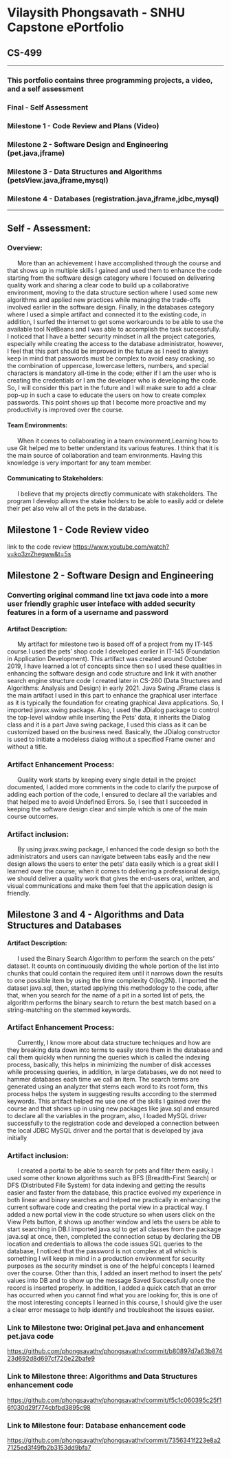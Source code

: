 # Vilaysith Phongsavath - SNHU Capstone ePortfolio
## CS-499
------------------------------------------------------------

### This portfolio contains three programming projects, a video, and a self assessment
### Final - Self Assessment
### Milestone 1 - Code Review and Plans (Video)
### Milestone 2 - Software Design and Engineering (pet.java,jframe)
### Milestone 3 - Data Structures and Algorithms (petsView.java,jframe,mysql) 
### Milestone 4 - Databases (registration.java,jframe,jdbc,mysql)

-------------------------------------------------------------

## Self - Assessment:

### Overview:
&nbsp;&nbsp;&nbsp;&nbsp;&nbsp;&nbsp;More than an achievement I have accomplished through the course and that shows up in multiple skills I gained and used them to enhance the code starting from the software design category where I focused on delivering quality work and sharing a clear code to build up a collaborative environment, moving to the data structure section where I used some new algorithms and applied new practices while managing the trade-offs involved earlier in the software design. 
Finally, in the databases category where I used a simple artifact and connected it to the existing code, in addition, I surfed the internet to get some workarounds to be able to use the available tool NetBeans and I was able to accomplish the task successfully.
I noticed that I have a better security mindset in all the project categories, especially while creating the access to the database administrator, however, I feel that this part should be improved in the future as I need to always keep in mind that passwords must be complex to avoid easy cracking, so the combination of uppercase, lowercase letters, numbers, and special characters is mandatory all-time in the code; either if I am the user who is creating the credentials or I am the developer who is developing the code. 
So, I will consider this part in the future and I will make sure to add a clear pop-up in such a case to educate the users on how to create complex passwords. This point shows up that I become more proactive and my productivity is improved over the course.

#### Team Environments:
&nbsp;&nbsp;&nbsp;&nbsp;&nbsp;&nbsp;When it comes to collaborating in a team environment,Learning how to use Git helped me to better understand its various features. I think that it is the main source of collaboration and team environments. Having this knowledge is very important for any team member.

#### Communicating to Stakeholders:
&nbsp;&nbsp;&nbsp;&nbsp;&nbsp;&nbsp;I believe that my projects directly communicate with stakeholders. The program I develop allows the stake holders to be able to easily add or delete their pet also veiw all of the pets in the database.

## Milestone 1 - Code Review video
link to the code review https://www.youtube.com/watch?v=ko3zrZhegww&t=5s

## Milestone 2 - Software Design and Engineering
### Converting original command line txt java code into a more user friendly graphic user inteface with added security features in a form of a username and password

#### Artifact Description:
&nbsp;&nbsp;&nbsp;&nbsp;&nbsp;&nbsp;My artifact for milestone two is based off of a project from my IT-145 course.I used the pets’ shop code I developed earlier in IT-145 (Foundation in Application Development). This artifact was created around October 2019, I have learned a lot of concepts since then so I used these qualities in enhancing the software design and code structure and link it with another search engine structure code I created later in CS-260 (Data Structures and Algorithms: Analysis and Design) in early 2021. 
Java Swing JFrame class is the main artifact I used in this part to enhance the graphical user interface as it is typically the foundation for creating graphical Java applications. So, I imported javax.swing package. Also, I used the JDialog package to control the top-level window while inserting the Pets’ data, it inherits the Dialog class and it is a part Java swing package, I used this class as it can be customized based on the business need. Basically, the JDialog constructor is used to initiate a modeless dialog without a specified Frame owner and without a title.

### Artifact Enhancement Process:
&nbsp;&nbsp;&nbsp;&nbsp;&nbsp;&nbsp;Quality work starts by keeping every single detail in the project documented, I added more comments in the code to clarify the purpose of adding each portion of the code, I ensured to declare all the variables and that helped me to avoid Undefined Errors. So, I see that I succeeded in keeping the software design clear and simple which is one of the main course outcomes.

### Artifact inclusion:
&nbsp;&nbsp;&nbsp;&nbsp;&nbsp;&nbsp;By using javax.swing package, I enhanced the code design so both the administrators and users can navigate between tabs easily and the new design allows the users to enter the pets’ data easily which is a great skill I learned over the course; when it comes to delivering a professional design, we should deliver a quality work that gives the end-users oral, written, and visual communications and make them feel that the application design is friendly.

## Milestone 3 and 4 - Algorithms and Data Structures and Databases

#### Artifact Description:
&nbsp;&nbsp;&nbsp;&nbsp;&nbsp;&nbsp;I used the Binary Search Algorithm to perform the search on the pets’ dataset. It counts on continuously dividing the whole portion of the list into chunks that could contain the required item until it narrows down the results to one possible item by using the time complexity O(log2N). I imported the dataset java.sql, then, started applying this methodology to the code, after that, when you search for the name of a pit in a sorted list of pets, the algorithm performs the binary search to return the best match based on a string-matching on the stemmed keywords.

### Artifact Enhancement Process:
&nbsp;&nbsp;&nbsp;&nbsp;&nbsp;&nbsp;Currently, I know more about data structure techniques and how are they breaking data down into terms to easily store them in the database and call them quickly when running the queries which is called the indexing process, basically, this helps in minimizing the number of disk accesses while processing queries, in addition, in large databases, we do not need to hammer databases each time we call an item. The search terms are generated using an analyzer that stems each word to its root form, this process helps the system in suggesting results according to the stemmed keywords. 
This artifact helped me use one of the skills I gained over the course and that shows up in using new packages like java.sql and ensured to declare all the variables in the program, also, I loaded MySQL driver successfully to the registration code and developed a connection between the local JDBC MySQL driver and the portal that is developed by java initially 

### Artifact inclusion:
&nbsp;&nbsp;&nbsp;&nbsp;&nbsp;&nbsp;I created a portal to be able to search for pets and filter them easily, I used some other known algorithms such as BFS (Breadth-First Search) or DFS (Distributed File System) for data indexing and getting the results easier and faster from the database, this practice evolved my experience in both linear and binary searches and helped me practically in enhancing the current software code and creating the portal view in a practical way.
I added a new portal view in the code structure so when users click on the View Pets button, it shows up another window and lets the users be able to start searching in DB.I imported java.sql to get all classes from the package java.sql at once, then, completed the connection setup by declaring the DB location and credentials to allows the code issues SQL queries to the database, I noticed that the password is not complex at all which is something I will keep in mind in a production environment for security purposes as the security mindset is one of the helpful concepts I learned over the course. Other than this, I added an insert method to insert the pets’ values into DB and to show up the message Saved Successfully once the record is inserted properly. In addition, I added a quick catch that an error has occurred when you cannot find what you are looking for, this is one of the most interesting concepts I learned in this course, I should give the user a clear error message to help identify and troubleshoot the issues easier.

###  Link to Milestone two: Original pet.java and enhancement pet.java code
https://github.com/phongsavathv/phongsavathv/commit/b80897d7a63b87423d692d8d697cf720e22bafe9

### Link to Milestone three:  Algorithms and Data Structures enhancement code
https://github.com/phongsavathv/phongsavathv/commit/f5c1c060395c25f16f030d29f774cbfbd3895c98

### Link to Milestone four: Database enhancement code
https://github.com/phongsavathv/phongsavathv/commit/7356341f223e8a27125ed3f49fb2b3153dd9bfa7



